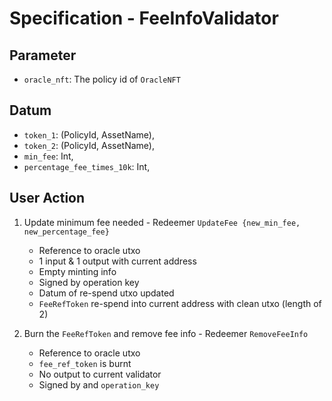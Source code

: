 # Specification - FeeInfoValidator

## Parameter

- `oracle_nft`: The policy id of `OracleNFT`

## Datum

- `token_1`: (PolicyId, AssetName),
- `token_2`: (PolicyId, AssetName),
- `min_fee`: Int,
- `percentage_fee_times_10k`: Int,

## User Action

1. Update minimum fee needed - Redeemer `UpdateFee {new_min_fee, new_percentage_fee}`

   - Reference to oracle utxo
   - 1 input & 1 output with current address
   - Empty minting info
   - Signed by operation key
   - Datum of re-spend utxo updated
   - `FeeRefToken` re-spend into current address with clean utxo (length of 2)

2. Burn the `FeeRefToken` and remove fee info - Redeemer `RemoveFeeInfo`

   - Reference to oracle utxo
   - `fee_ref_token` is burnt
   - No output to current validator
   - Signed by and `operation_key`
